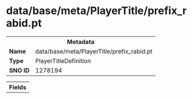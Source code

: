 <h1>data/base/meta/PlayerTitle/prefix_rabid.pt</h1><table><tr><th colspan="100%">Metadata</th></tr><tr><td><b>Name</b></td><td>data/base/meta/PlayerTitle/prefix_rabid.pt</td></tr><tr><td><b>Type</b></td><td>PlayerTitleDefinition</td></tr><tr><td><b>SNO ID</b></td><td>1278194</td></tr></table>

<table><tr><th colspan="100%">Fields</th></tr></table>

